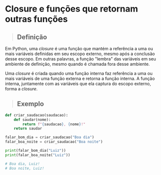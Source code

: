 # Closure e funções que retornam outras funções

> ## **Definição**

Em Python, uma _closure_ é uma função que mantém a referência a uma ou mais variáveis definidas em seu escopo externo, mesmo após a conclusão desse escopo. Em outras palavras, a função "lembra" das variáveis em seu ambiente de definição, mesmo quando é chamada fora desse ambiente.

Uma _closure_ é criada quando uma função interna faz referência a uma ou mais variáveis de uma função externa e retorna a função interna. A função interna, juntamente com as variáveis que ela captura do escopo externo, forma a _closure_.

> ## **Exemplo**

```python
def criar_saudacao(saudacao):
    def saudar(nome):
        return f"{saudacao}, {nome}!"
    return saudar

falar_bom_dia = criar_saudacao("Boa dia")
falar_boa_noite = criar_saudacao("Boa noite")

print(falar_bom_dia("Luiz"))
print(falar_boa_noite("Luiz"))

# Boa dia, Luiz!
# Boa noite, Luiz!
```